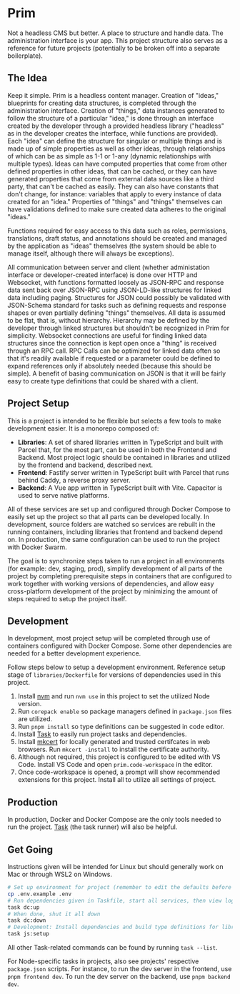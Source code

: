 # Prim

Not a headless CMS but better. A place to structure and handle data. The administration interface is your app. This project structure also serves as a reference for future projects (potentially to be broken off into a separate boilerplate).

## The Idea

Keep it simple. Prim is a headless content manager. Creation of "ideas," blueprints for creating data structures, is completed through the administration interface. Creation of "things," data instances generated to follow the structure of a particular "idea," is done through an interface created by the developer through a provided headless library ("headless" as in the developer creates the interface, while functions are provided). Each "idea" can define the structure for singular or multiple things and is made up of simple properties as well as other ideas, through relationships of which can be as simple as 1-1 or 1-any (dynamic relationships with multiple types). Ideas can have computed properties that come from other defined properties in other ideas, that can be cached, or they can have generated properties that come from external data sources like a third party, that can't be cached as easily. They can also have constants that don't change, for instance: variables that apply to every instance of data created for an "idea." Properties of "things" and "things" themselves can have validations defined to make sure created data adheres to the original "ideas."

Functions required for easy access to this data such as roles, permissions, translations, draft status, and annotations should be created and managed by the application as "ideas" themselves (the system should be able to manage itself, although there will always be exceptions).

All communication between server and client (whether administation interface or developer-created interface) is done over HTTP and Websocket, with functions formatted loosely as JSON-RPC and response data sent back over JSON-RPC using JSON-LD-like structures for linked data including paging. Structures for JSON could possibly be validated with JSON-Schema standard for tasks such as defining requests and response shapes or even partially defining "things" themselves. All data is assumed to be flat, that is, without hierarchy. Hierarchy may be defined by the developer through linked structures but shouldn't be recognized in Prim for simplicity. Websocket connections are useful for finding linked data structures since the connection is kept open once a "thing" is received through an RPC call. RPC Calls can be optimized for linked data often so that it's readily available if requested or a parameter could be defined to expand references only if absolutely needed (because this should be simple). A benefit of basing communication on JSON is that it will be fairly easy to create type definitions that could be shared with a client.


## Project Setup

This is a project is intended to be flexible but selects a few tools to make development easier. It is a monorepo composed of:

- **Libraries**: A set of shared libraries written in TypeScript and built with Parcel that, for the most part, can be used in both the Frontend and Backend. Most project logic should be contained in libraries and utilized by the frontend and backend, described next.
- **Frontend**: Fastify server written in TypeScript built with Parcel that runs behind Caddy, a reverse proxy server.
- **Backend**: A Vue app written in TypeScript built with Vite. Capacitor is used to serve native platforms.

All of these services are set up and configured through Docker Compose to easily set up the project so that all parts can be developed locally. In development, source folders are watched so services are rebuilt in the running containers, including libraries that frontend and backend depend on. In production, the same configuration can be used to run the project with Docker Swarm.

The goal is to synchronize steps taken to run a project in all environments (for example: dev, staging, prod), simplify development of all parts of the project by completing prerequisite steps in containers that are configured to work together with working versions of dependencies, and allow easy cross-platform development of the project by minimizing the amount of steps required to setup the project itself.

## Development

In development, most project setup will be completed through use of containers configured with Docker Compose. Some other dependencies are needed for a better development experience.

Follow steps below to setup a development environment. Reference setup stage of `libraries/Dockerfile` for versions of dependencies used in this project.

1. Install [nvm](https://github.com/nvm-sh/nvm) and run `nvm use` in this project to set the utilized Node version.
2. Run `corepack enable` so package managers defined in `package.json` files are utilized.
3. Run `pnpm install` so type definitions can be suggested in code editor.
4. Install [Task](https://github.com/go-task/task) to easily run project tasks and dependencies.
5. Install [mkcert](https://github.com/FiloSottile/mkcert) for locally generated and trusted certifcates in web browsers. Run `mkcert -install` to install the certificate authority.
6. Although not required, this project is configured to be edited with VS Code. Install VS Code and open `prim.code-workspace` in the editor.
7. Once code-workspace is opened, a prompt will show recommended extensions for this project. Install all to utilize all settings of project.

## Production

In production, Docker and Docker Compose are the only tools needed to run the project. [Task](https://github.com/go-task/task) (the task runner) will also be helpful.

## Get Going

Instructions given will be intended for Linux but should generally work on Mac or through WSL2 on Windows.

```bash
# Set up environment for project (remember to edit the defaults before running)
cp .env.example .env
# Run dependencies given in Taskfile, start all services, then view logs (Ctrl-C will not shut it down)
task dc:up
# When done, shut it all down
task dc:down
# Development: Install dependencies and build type definitions for libraries, useful for type suggestions with editor
task js:setup
```

All other Task-related commands can be found by running `task --list`.

For Node-specific tasks in projects, also see projects' respective `package.json` scripts. For instance, to run the dev server in the frontend, use `pnpm frontend dev`. To run the dev server on the backend, use `pnpm backend dev`.
